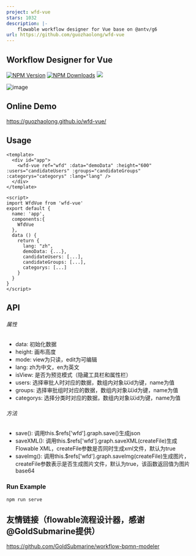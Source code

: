 ```yaml
---
project: wfd-vue
stars: 1032
description: |-
    flowable workflow designer for Vue base on @antv/g6
url: https://github.com/guozhaolong/wfd-vue
---
```


## Workflow Designer for Vue

[![NPM Version](http://img.shields.io/npm/v/wfd-vue.svg?style=flat)](https://www.npmjs.org/package/wfd-vue)
[![NPM Downloads](https://img.shields.io/npm/dm/wfd-vue.svg?style=flat)](https://www.npmjs.org/package/wfd-vue)
![](https://img.shields.io/badge/license-MIT-000000.svg)

![image](https://github.com/guozhaolong/wfd-vue/raw/master/example/snapshots/1.jpg)

## Online Demo
https://guozhaolong.github.io/wfd-vue/

## Usage
```
<template>
  <div id="app">
    <wfd-vue ref="wfd" :data="demoData" :height="600" :users="candidateUsers" :groups="candidateGroups" :categorys="categorys" :lang="lang" />
  </div>
</template>

<script>
import WfdVue from 'wfd-vue'
export default {
  name: 'app',
  components:{
    WfdVue
  },
  data () {
    return {
      lang: "zh",
      demoData: {...},
      candidateUsers: [...],
      candidateGroups: [...],
      categorys: [...]
    }
  }
}
</script>
```

## API
###### 属性
* data: 初始化数据
* height: 画布高度
* mode: view为只读，edit为可编辑
* lang: zh为中文，en为英文
* isView: 是否为预览模式（隐藏工具栏和属性栏）
* users: 选择审批人时对应的数据，数组内对象以id为键，name为值
* groups: 选择审批组时对应的数据，数组内对象以id为键，name为值
* categorys: 选择分类时对应的数据，数组内对象以id为键，name为值

###### 方法
* save(): 调用this.$refs['wfd'].graph.save()生成json
* saveXML(): 调用this.$refs['wfd'].graph.saveXML(createFile)生成Flowable XML，createFile参数是否同时生成xml文件，默认为true
* saveImg(): 调用this.$refs['wfd'].graph.saveImg(createFile)生成图片，createFile参数表示是否生成图片文件，默认为true，该函数返回值为图片base64


### Run Example
```
npm run serve
```

## 友情链接（flowable流程设计器，感谢@GoldSubmarine提供）
https://github.com/GoldSubmarine/workflow-bpmn-modeler

